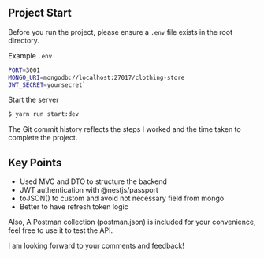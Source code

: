 ## Project Start 
Before you run the project, please ensure a `.env` file exists in the root directory. 

Example `.env`
```bash
PORT=3001
MONGO_URI=mongodb://localhost:27017/clothing-store 
JWT_SECRET=yoursecret` 
``` 

Start the server 
```bash 
$ yarn run start:dev
``` 

The Git commit history reflects the steps I worked and the time taken to complete the project.

## Key Points
- Used MVC and DTO to structure the backend
- JWT authentication with @nestjs/passport
- toJSON() to custom and avoid not necessary field from mongo
- Better to have refresh token logic

Also, A Postman collection (postman.json) is included for your convenience, feel free to use it to test the API.

I am looking forward to your comments and feedback!